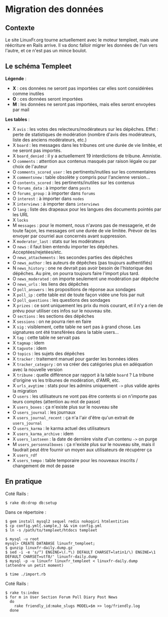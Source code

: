Migration des données
=====================

Contexte
--------

Le site LinuxFr.org tourne actuellement avec le moteur templeet, mais une réécriture en Rails arrive. Il va donc falloir migrer les données de l'un vers l'autre, et ce n'est pas un mince boulot.


Le schéma Templeet
------------------

**Légende** :

* **X** : ces données ne seront pas importées car elles sont considérées comme inutiles
* **O** : ces données seront importées
* **M** : les données ne seront pas importées, mais elles seront envoyées par mail

**Les tables** :

* X `avis` : les votes des relecteurs/modérateurs sur les dépêches. Effet : perte de statistiques de modération (nombre d'avis des modérateurs, liste des anciens modérateurs, etc.)
* X `board` : les messages dans les tribunes ont une durée de vie limitée, et ne seront pas importés.
* X `board_denied` : il y a actuellement 19 interdictions de tribune. Amnistie.
* O `comments` : attention aux contenus masqués par raison légale ou par choix de l'auteur
* O `comments_scored_user` : les pertinents/inutiles sur les commentaires
* X `commentsnew` : table obsolète y compris pour l'ancienne version...
* O `contents_scored` : les pertinents/inutiles sur les contenus
* O `forums_data` : à importer dans `posts`
* O `forums_group` : à importer dans `forums`
* O `interest` : à importer dans `nodes`
* X `interviews` : à importer dans `interviews`
* O `lang` : liste des drapeaux pour les langues des documents pointés par les URL
* X `locks`
* M `messages` : pour le moment, nous n'avons pas de messagerie, et de toute façon, les messages ont une durée de vie limitée. Prévoir de les envoyer par courriel aux concernés avant suppression.
* X `moderator_last` : stats sur les modérateurs
* O `news` : il faut bien entendu importer les dépêches. Acceptées/rejetées/etc.
* O `news_attachements` : les secondes parties des dépêches
* O `news_author` : les auteurs de dépêches (pas toujours authentifiés)
* N `news_history` : one ne devrait pas avoir besoin de l'historique des dépêches. Au pire, on pourra toujours faire l'import plus tard.
* O `news_moderated` : on importe seulement une modération par dépêche
* O `news_urls` : les liens des dépêches
* O `poll_answers` : les propositions de réponse aux sondages
* X `poll_ip` : cette table est de toute façon vidée une fois par nuit
* O `poll_questions` : les questions des sondages
* X `prizes` : ce sont uniquement les prix du mois courant, et il n'y a rien de prévu pour utiliser ces infos sur le nouveau site.
* O `sections` : les sections des dépêches
* X `sessions` : on ne pourra rien en faire
* X `sig` : visiblement, cette table ne sert pas à grand chose. Les signatures ont été transférées dans la table users...
* X `tag` : cette table ne servait pas
* X `tagmap` : idem
* X `tagvote` : idem
* O `topics` : les sujets des dépêches
* X `tracker` : traitement manuel pour garder les bonnées idées
* X `tracker_category` : on va créer des catégories plus en adéquation avec la nouvelle version
* X `tribune` : quelle différence par rapport à la table `board` ? La tribune d'origine vs les tribunes de modération, d'AMR, etc.
* X `urls_avgtime` : stats pour les admins uniquement `->` plus valide après la migration
* O `users` : les utilisateurs ne vont pas être contents si on n'importe pas leurs comptes (attention au mot de passe)
* X `users_boxes` : ça n'existe plus sur le nouveau site
* O `users_journal` : les journaux
* X `users_journal_recent` : ça n'a l'air d'être qu'un extrait de `users_journal`
* O `users_karma` : le karma actuel des utilisateurs
* X `users_karma_archive` : idem
* X `users_lastseen` : la date de dernière visite d'un contenu `->` on purge
* M `users_personnalboxes` : ça n'existe plus sur le nouveau site, mais il faudrait peut être fournir un moyen aux utilisateurs de récupérer ça
* X `users_rdf`
* X `users_tempo` : table temporaire pour les nouveaux inscrits / changement de mot de passe


En pratique
-----------

Coté Rails :

    $ rake db:drop db:setup

Dans ce répertoire :

    $ gem install mysql2 sequel redis nokogiri htmlentities
    $ cp config.yml{.sample,} && vim config.yml
    $ ln -s /path/to/templeet/htdocs templeet

    $ mysql -u root
    mysql> CREATE DATABASE linuxfr_templeet;
    $ gunzip linuxfr-daily.dump.gz
    $ sed -i -e 's/^) ENGINE=\(.*\) DEFAULT CHARSET=latin1/\) ENGINE=\1 DEFAULT CHARSET=utf8/' linuxfr-daily.dump
    $ mysql -p -u linuxfr linuxfr_templeet < linuxfr-daily.dump
    (attendre un petit moment)

    $ time ./import.rb

Coté Rails :

    $ rake ts:index
    $ for m in User Section Forum Poll Diary Post News
      do
        rake friendly_id:make_slugs MODEL=$m >> log/friendly.log
      done

